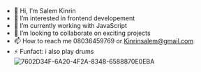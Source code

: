 - 👋 Hi, I’m Salem Kinrin
- 👀 I’m interested in frontend developement
- 🌱 I’m currently working with JavaScript
- 💞️ I’m looking to collaborate on exciting projects
- 📫 How to reach me 08036459769  or Kinrinsalem@gmail.com
- ⚡️ Funfact: i also play drums![7602D34F-6A20-4F2A-8348-6588870E0EBA](https://user-images.githubusercontent.com/100958690/164081589-be2558fd-147b-4f6b-8926-e3b527bb4773.png)


<!---
Salem137/Salem137 is a ✨ special ✨ repository because its `README.md` (this file) appears on your GitHub profile.
You can click the Preview link to take a look at your changes.
--->

